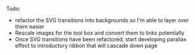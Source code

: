 Todo:

- refactor the SVG transitions into backgrounds so I'm able to layer over them easier
- Rescale images for the tool box and convert them to links potentially
- Once SVG transitions have been refactored, start developing parallax effect to introductory ribbon that will cascade down page